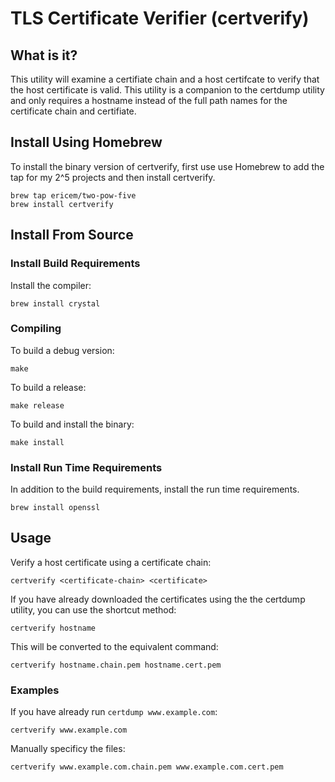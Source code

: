 # TLS Certificate Verifier (certverify)

## What is it?

This utility will examine a certifiate chain and a host certifcate to verify that the host certificate is valid. This utility is a companion to the certdump utility and only requires a hostname instead of the full path names for the certificate chain and certifiate. 


## Install Using Homebrew

To install the binary version of certverify, first use use Homebrew to add the tap for my 2^5 projects and then install certverify. 

```
brew tap ericem/two-pow-five
brew install certverify
```

## Install From Source

### Install Build Requirements


Install the compiler:

```
brew install crystal
```

### Compiling

To build a debug version:

```
make
```

To build a release:

```
make release
```

To build and install the binary:
```
make install
```

### Install Run Time Requirements

In addition to the build requirements, install the run time requirements.

```
brew install openssl
```

## Usage


Verify a host certificate using a certificate chain:

```
certverify <certificate-chain> <certificate>
```

If you have already downloaded the certificates using the the certdump utility, you can use the shortcut method:

```
certverify hostname
```

This will be converted to the equivalent command:

```
certverify hostname.chain.pem hostname.cert.pem
```


### Examples

If you have already run `certdump www.example.com`:
```
certverify www.example.com
```

Manually specificy the files:
```
certverify www.example.com.chain.pem www.example.com.cert.pem
```
